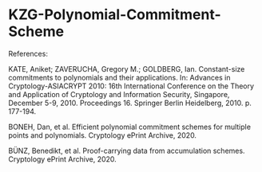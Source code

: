 # KZG-Polynomial-Commitment-Scheme

References:

KATE, Aniket; ZAVERUCHA, Gregory M.; GOLDBERG, Ian. Constant-size commitments to polynomials and their applications. In: Advances in Cryptology-ASIACRYPT 2010: 16th International Conference on the Theory and Application of Cryptology and Information Security, Singapore, December 5-9, 2010. Proceedings 16. Springer Berlin Heidelberg, 2010. p. 177-194.

BONEH, Dan, et al. Efficient polynomial commitment schemes for multiple points and polynomials. Cryptology ePrint Archive, 2020.

BÜNZ, Benedikt, et al. Proof-carrying data from accumulation schemes. Cryptology ePrint Archive, 2020.

